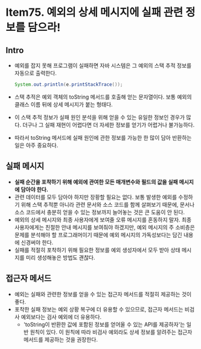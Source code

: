 # Item75. 예외의 상세 메시지에 실패 관련 정보를 담으라!

## Intro

- 예외를 잡지 못해 프로그램이 실패하면 자바 시스템은 그 예외의 스택 추적 정보를 자동으로 출력한다.

  ~~~java
  System.out.println(e.printStackTrace());
  ~~~

- 스택 추적은 예외 객체의 toString 메서드를 호출해 얻는 문자열이다. 보통 예외의 클래스 이름  뒤에 상세 메시지가 붙는 형태다.

- 이 스택 추적 정보가 실패 원인 분석을 위해 얻을 수 있는 유일한 정보인 경우가 많다. 더구나 그 실패 재현이 어렵다면 더 자세한 정보를 얻기가 어렵거나 불가능하다.

- 따라서 toString 메서드에 실패 원인에 관한 정보를 가능한 한 많이 담아 반환하는 일은 아주 중요하다.





## 실패 메시지

- **실패 순간을 포착하기 위해 예외에 관여한 모든 매개변수와 필드의 값을 실패 메시지에 담아야 한다.**
- 관련 데이터를 모두 담아야 하지만 장황할 필요는 없다. 보통 발생한 예외를 수정하기 위해 스택 추적뿐 아니라 관련 문서와 소스 코드를 함께 살펴보기 때문에, 문서나 소스 코드에서 충분히 얻을 수 있는 정보까지 늘어놓는 것은 큰 도움이 안 된다.
- 예외의 상세 메시지와 최종 사용자에게 보여줄 오류 메시지를 혼동하지 말자. 최종 사용자에게는 친절한 안내 메시지를 보여줘야 하겠지만, 예외 메시지의 주 소비층은 문제를 분석해야 할 프로그래머이기 때문에 예외 메시지의 가독성보다는 담긴 내용에 신경써야 한다.
- 실패를 적절히 포착하기 위해 필요한 정보를 예외 생성자에서 모두 받아 상태 메시지를 미리 생성해놓은 방법도 괜찮다.





## 접근자 메서드

- 예외는 실패와 관련한 정보를 얻을 수 있는 접근자 메서드를 적절히 제공하는 것이 좋다.
- 포착한 실패 정보는 예외 상황 복구에 더 유용할 수 있으므로, 접근자 메서드는 비검사 예외보다는 검사 예외에 더 유용하다.
  - 'toString이 반환한 값에 포함된 정보를 얻어올 수 있는 API를 제공하자'는 일반 원칙이 있다. 이 원칙에 따라 비검사 예외라도 상세 정보를 알려주는 접근자 메서드를 제공하는 것을 권장한다.
